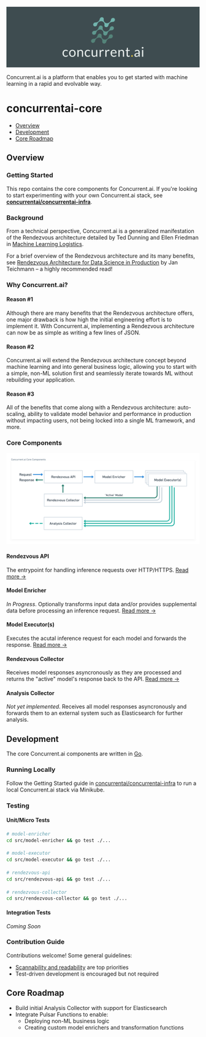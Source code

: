 ![Header](https://github.com/concurrentai/concurrentai-core/raw/master/misc/images/header.png)

Concurrent.ai is a platform that enables you to get started with machine learning in a rapid and evolvable way.

# concurrentai-core

- [Overview](https://github.com/concurrentai/concurrentai-core/tree/readme#getting-started)
- [Development](https://github.com/concurrentai/concurrentai-core/tree/readme#development)
- [Core Roadmap](https://github.com/concurrentai/concurrentai-core/tree/readme#core-roadmap)

## Overview

### Getting Started

This repo contains the core components for Concurrent.ai. If you're looking to start experimenting with your own Concurrent.ai stack, see **[concurrentai/concurrentai-infra](https://github.com/concurrentai/concurrentai-infra)**.

### Background

From a technical perspective, Concurrent.ai is a generalized manifestation of the Rendezvous architecture detailed by Ted Dunning and Ellen Friedman in [Machine Learning Logistics](https://www.oreilly.com/library/view/machine-learning-logistics/9781491997628/).

For a brief overview of the Rendezvous architecture and its many benefits, see [Rendezvous Architecture for Data Science in Production](https://towardsdatascience.com/rendezvous-architecture-for-data-science-in-production-79c4d48f12b) by Jan Teichmann – a highly recommended read!

### Why Concurrent.ai?

#### Reason #1

Although there are many benefits that the Rendezvous architecture offers, one major drawback is how high the initial engineering effort is to implement it. With Concurrent.ai, implementing a Rendezvous architecture can now be as simple as writing a few lines of JSON.

#### Reason #2

Concurrent.ai will extend the Rendezvous architecture concept beyond machine learning and into general business logic, allowing you to start with a simple, non-ML solution first and seamlessly iterate towards ML without rebuilding your application.

#### Reason #3

All of the benefits that come along with a Rendezvous architecture: auto-scaling, ability to validate model behavior and performance in production without impacting users, not being locked into a single ML framework, and more.

### Core Components

![Core Components](https://github.com/concurrentai/concurrentai-core/raw/master/misc/diagrams/Concurrent.ai%20Core%20Components.png)

#### Rendezvous API

The entrypoint for handling inference requests over HTTP/HTTPS. [Read more →](https://github.com/concurrentai/concurrentai-core/tree/readme/src/rendezvous-api)

#### Model Enricher

_In Progress_. Optionally transforms input data and/or provides supplemental data before processing an inference request. [Read more →](https://github.com/concurrentai/concurrentai-core/tree/readme/src/model-enricher)

#### Model Executor(s)

Executes the acutal inference request for each model and forwards the response. [Read more →](https://github.com/concurrentai/concurrentai-core/tree/readme/src/model-executor)

#### Rendezvous Collector

Receives model responses asyncronously as they are processed and returns the "active" model's response back to the API. [Read more →](https://github.com/concurrentai/concurrentai-core/tree/readme/src/rendezvous-collector)

#### Analysis Collector

_Not yet implemented_. Receives all model responses asyncronously and forwards them to an external system such as Elasticsearch for further analysis.

## Development

The core Concurrent.ai components are written in [Go](https://golang.org/).

### Running Locally

Follow the Getting Started guide in [concurrentai/concurrentai-infra](https://github.com/concurrentai/concurrentai-infra) to run a local Concurrent.ai stack via Minikube.

### Testing

#### Unit/Micro Tests

```bash
# model-enricher
cd src/model-enricher && go test ./...

# model-executor
cd src/model-executor && go test ./...

# rendezvous-api
cd src/rendezvous-api && go test ./...

# rendezvous-collector
cd src/rendezvous-collector && go test ./...
```

#### Integration Tests

_Coming Soon_

### Contribution Guide

Contributions welcome! Some general guidelines:
- [Scannability and readability](https://www.geepawhill.org/2019/03/20/refactoring-pro-tip-i-optimize-scannability-then-readability-then-writability/) are top priorities
- Test-driven development is encouraged but not required

## Core Roadmap

- Build initial Analysis Collector with support for Elasticsearch
- Integrate Pulsar Functions to enable:
  - Deploying non-ML business logic
  - Creating custom model enrichers and transformation functions

